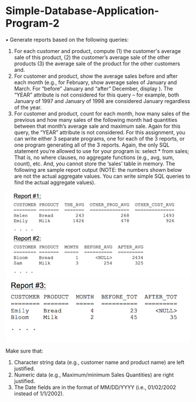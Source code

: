 # Simple-Database-Application-Program-2

• Generate reports based on the following queries:
  1. For each customer and product, compute (1) the customer's average sale of this product, (2) the customer’s average sale of the other products (3) the average sale of the product for the other customers and.
  2. For customer and product, show the average sales before and after each month (e.g., for February, show average sales of January and March. For “before” January and “after” December, display <NULL>). The “YEAR” attribute is not considered for this query – for example, both January of 1997 and January of 1998 are considered January regardless of the year.
  3. For customer and product, count for each month, how many sales of the previous and how many sales of the following month had quantities between that month’s average sale and maximum sale. Again for this query, the “YEAR” attribute is not considered.
For this assignment, you can write either 3 separate programs, one for each of the 3 reports, or one program generating all of the 3 reports.
Again, the only SQL statement you’re allowed to use for your program is:
select * from sales;
That is, no where clauses, no aggregate functions (e.g., avg, sum, count), etc.
And, you cannot store the ‘sales’ table in memory.
The following are sample report output (NOTE: the numbers shown below are not the actual aggregate values. You can write simple SQL queries to find the actual aggregate values).

![image](https://github.com/haoweichen/Simple-Database-Application-Program-2/blob/master/DB_sample2.png)
![image](https://github.com/haoweichen/Simple-Database-Application-Program-2/blob/master/DB_sample1.png)

Make sure that:
1. Character string data (e.g., customer name and product name) are left justified.
2. Numeric data (e.g., Maximum/minimum Sales Quantities) are right justified.
3. The Date fields are in the format of MM/DD/YYYY (i.e., 01/02/2002 instead of 1/1/2002).
